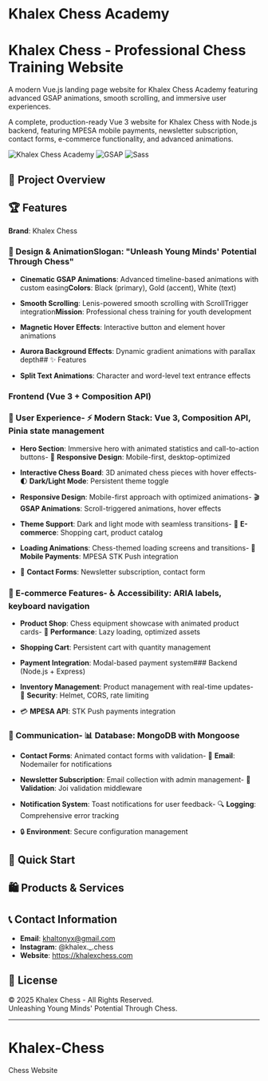 # Khalex Chess Academy

# Khalex Chess - Professional Chess Training Website

A modern Vue.js landing page website for Khalex Chess Academy featuring advanced GSAP animations, smooth scrolling, and immersive user experiences.

A complete, production-ready Vue 3 website for Khalex Chess with Node.js backend, featuring MPESA mobile payments, newsletter subscription, contact forms, e-commerce functionality, and advanced animations.

![Khalex Chess Academy](https://img.shields.io/badge/Vue.js-4FC08D?style=for-the-badge&logo=vue.js&logoColor=white) ![GSAP](https://img.shields.io/badge/GSAP-88CE02?style=for-the-badge&logo=greensock&logoColor=white) ![Sass](https://img.shields.io/badge/Sass-CC6699?style=for-the-badge&logo=sass&logoColor=white)

## 🎯 Project Overview

## 🏆 Features

**Brand**: Khalex Chess  

### 🎨 Design & Animation**Slogan**: "Unleash Young Minds' Potential Through Chess"  

- **Cinematic GSAP Animations**: Advanced timeline-based animations with custom easing**Colors**: Black (primary), Gold (accent), White (text)  

- **Smooth Scrolling**: Lenis-powered smooth scrolling with ScrollTrigger integration**Mission**: Professional chess training for youth development

- **Magnetic Hover Effects**: Interactive button and element hover animations

- **Aurora Background Effects**: Dynamic gradient animations with parallax depth## ✨ Features

- **Split Text Animations**: Character and word-level text entrance effects

### Frontend (Vue 3 + Composition API)

### 🎯 User Experience- ⚡ **Modern Stack**: Vue 3, Composition API, Pinia state management

- **Hero Section**: Immersive hero with animated statistics and call-to-action buttons- 🎨 **Responsive Design**: Mobile-first, desktop-optimized

- **Interactive Chess Board**: 3D animated chess pieces with hover effects- 🌓 **Dark/Light Mode**: Persistent theme toggle

- **Responsive Design**: Mobile-first approach with optimized animations- 🎬 **GSAP Animations**: Scroll-triggered animations, hover effects

- **Theme Support**: Dark and light mode with seamless transitions- 🛒 **E-commerce**: Shopping cart, product catalog

- **Loading Animations**: Chess-themed loading screens and transitions- 📱 **Mobile Payments**: MPESA STK Push integration

- 📧 **Contact Forms**: Newsletter subscription, contact form

### 🛒 E-commerce Features- ♿ **Accessibility**: ARIA labels, keyboard navigation

- **Product Shop**: Chess equipment showcase with animated product cards- 🚀 **Performance**: Lazy loading, optimized assets

- **Shopping Cart**: Persistent cart with quantity management

- **Payment Integration**: Modal-based payment system### Backend (Node.js + Express)

- **Inventory Management**: Product management with real-time updates- 🔐 **Security**: Helmet, CORS, rate limiting

- 💳 **MPESA API**: STK Push payments integration

### 📧 Communication- 📊 **Database**: MongoDB with Mongoose

- **Contact Forms**: Animated contact forms with validation- 📧 **Email**: Nodemailer for notifications

- **Newsletter Subscription**: Email collection with admin management- 📝 **Validation**: Joi validation middleware

- **Notification System**: Toast notifications for user feedback- 🔍 **Logging**: Comprehensive error tracking

- 🔒 **Environment**: Secure configuration management

## 🚀 Quick Start

## 🛍️ Products & Services

## 📞 Contact Information

- **Email**: khaltonyx@gmail.com
- **Instagram**: @khalex._.chess
- **Website**: https://khalexchess.com

## 📄 License

© 2025 Khalex Chess - All Rights Reserved.  
Unleashing Young Minds' Potential Through Chess.

---
# Khalex-Chess
Chess Website

